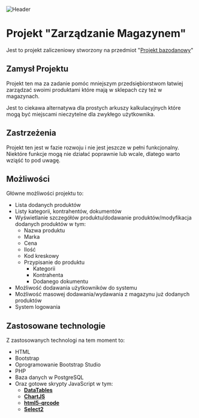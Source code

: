 ![Header](https://user-images.githubusercontent.com/5789000/230353427-280d6ee2-627d-4166-8dc5-8e008ccaa6a2.png)
# Projekt "Zarządzanie Magazynem"

Jest to projekt zaliczeniowy stworzony na przedmiot "[Projekt bazodanowy](https://usosweb.umk.pl/kontroler.php?_action=katalog2/przedmioty/pokazPrzedmiot&kod=1000-I1PBAD)"
## Zamysł Projektu

Projekt ten ma za zadanie pomóc mniejszym przedsiębiorstwom łatwiej zarządzać swoimi produktami które mają w sklepach czy też w magazynach. 

Jest to ciekawa alternatywa dla prostych arkuszy kalkulacyjnych które mogą być miejscami nieczytelne dla zwykłego użytkownika.

## Zastrzeżenia

Projekt ten jest w fazie rozwoju i nie jest jeszcze w pełni funkcjonalny. Niektóre funkcje mogą nie działać poprawnie lub wcale, dlatego warto wziąść to pod uwagę.

## Możliwości
Główne możliwości projektu to:

 - Lista dodanych produktów
 -	Listy kategorii, kontrahentów, dokumentów
 -	Wyświetlanie szczegółów produktu/dodawanie produktów/modyfikacja dodanych produktów w tym:
	 -	Nazwa produktu
	 -	Marka
	 -	Cena
	 -	Ilość
	 -	Kod kreskowy
	 -	Przypisanie do produktu
		 -	Kategorii
		 -	Kontrahenta
		 -	Dodanego dokumentu
- Możliwość dodawania użytkowników do systemu
- Możliwość masowej dodawania/wydawania z magazynu już dodanych produktów
- System logowania

## Zastosowane technologie

Z zastosowanych technologi na tem moment to:

 - HTML
 - Bootstrap
 - Oprogramowanie Bootstrap Studio
 - PHP
 - Baza danych w PostgreSQL
 - Oraz gotowe skrypty JavaScript w tym:
	 - **[DataTables](https://datatables.net)**
	 - **[ChartJS](https://www.chartjs.org)**
	 - **[html5-qrcode](https://github.com/mebjas/html5-qrcode)**
	 - **[Select2](https://select2.org)**
